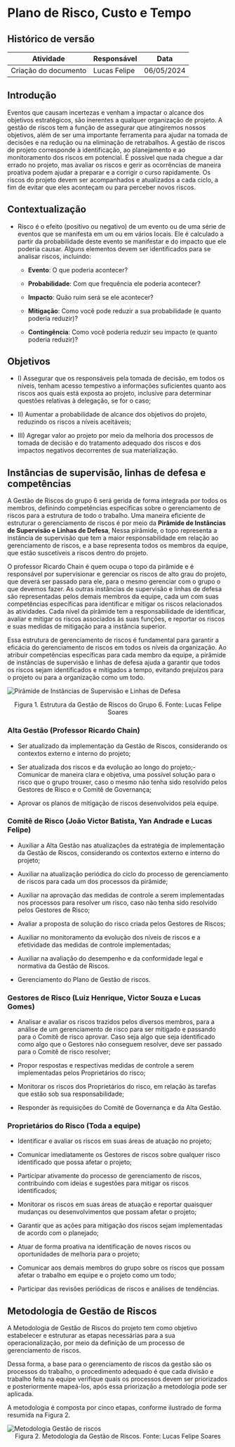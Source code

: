 # Plano de Risco, Custo e Tempo

## Histórico de versão

| Atividade                          | Responsável   | Data       |
|------------------------------------|---------------|------------|
| Criação do documento | Lucas Felipe| 06/05/2024 |


## Introdução

Eventos que causam incertezas e venham a impactar o alcance dos objetivos estratégicos, são inerentes a qualquer
organização de projeto. A gestão de riscos tem a função de assegurar que atingiremos nossos objetivos, além de ser uma
importante ferramenta para ajudar na tomada de decisões e na redução ou na eliminação de retrabalhos.
A gestão de riscos de projeto corresponde à identificação, ao planejamento e ao monitoramento dos riscos em potencial. É
possível que nada chegue a dar errado no projeto, mas avaliar os riscos e gerir as ocorrências de maneira proativa podem
ajudar a preparar e a corrigir o curso rapidamente. Os riscos do projeto devem ser acompanhados e atualizados a cada
ciclo, a fim de evitar que eles aconteçam ou para perceber novos riscos.

## Contextualização

- Risco é o efeito (positivo ou negativo) de um evento ou de uma série de eventos que se manifesta em um ou em vários
  locais. Ele é calculado a partir da probabilidade deste evento se manifestar e do impacto que ele poderia causar.
  Alguns
  elementos devem ser identificados para se analisar riscos, incluindo:
  
  - **Evento**: O que poderia acontecer?

  - **Probabilidade**: Com que frequência ele poderia acontecer?

  - **Impacto**: Quão ruim será se ele acontecer?

  - **Mitigação**: Como você pode reduzir a sua probabilidade (e quanto poderia
   reduzir)?

  - **Contingência**: Como você poderia reduzir seu impacto (e quanto poderia reduzir)?

## Objetivos

- I) Assegurar que os responsáveis pela tomada de decisão, em todos os níveis, tenham acesso tempestivo a informações suficientes quanto aos riscos aos quais está exposta ao projeto, inclusive para determinar questões relativas à
delegação, se for o caso;

- II) Aumentar a probabilidade de alcance dos objetivos do projeto, reduzindo os riscos a níveis aceitáveis;

- III) Agregar valor ao projeto por meio da melhoria dos processos de tomada de decisão e do tratamento adequado dos
riscos e dos impactos negativos decorrentes de sua materialização.

## Instâncias de supervisão, linhas de defesa e competências

A Gestão de Riscos do grupo 6 será gerida de forma integrada por todos os membros, definindo competências específicas
sobre o gerenciamento de riscos para a estrutura de todo o trabalho.
Uma maneira eficiente de estruturar o gerenciamento de riscos é por meio da **Pirâmide de Instâncias de Supervisão e
Linhas de Defesa**, Nessa pirâmide, o topo representa a instância de supervisão que tem a maior responsabilidade em relação ao gerenciamento de riscos, e a base representa todos os membros da equipe, que estão suscetíveis a riscos dentro do projeto.

O professor Ricardo Chain é quem ocupa o topo da pirâmide e é responsável por supervisionar e gerenciar os riscos de alto grau do
projeto, que deverá ser passado para ele, para o mesmo gerenciar com o grupo o que devemos fazer.
As outras instâncias de supervisão e linhas de defesa são representadas pelos demais membros da equipe, cada um com suas
competências específicas para identificar e mitigar os riscos relacionados às atividades. Cada nível da pirâmide tem a
responsabilidade de identificar, avaliar e mitigar os riscos associados às suas funções, e reportar os riscos e suas
medidas de mitigação para a instância superior.

Essa estrutura de gerenciamento de riscos é fundamental para garantir a eficácia do gerenciamento de riscos em todos os
níveis da organização. Ao atribuir competências específicas para cada membro da equipe, a pirâmide de instâncias de
supervisão e linhas de defesa ajuda a garantir que todos os riscos sejam identificados e mitigados a tempo, evitando
prejuízos para o projeto ou para a organização como um todo.

<img src="assets/piramide.png" alt="Pirâmide de Instâncias de Supervisão e
Linhas de Defesa"/>

<div style="text-align: center"> Figura 1. Estrutura da Gestão de Riscos do Grupo 6. Fonte: Lucas Felipe Soares </div>

### Alta Gestão (Professor Ricardo Chain)

- Ser atualizado da implementação da Gestão de Riscos, considerando os contextos externo e interno do projeto;

- Ser atualizada dos riscos e da evolução ao longo do projeto;- Comunicar de maneira clara e objetiva, uma possível solução para o risco que o grupo trouxer, caso o mesmo não tenha sido resolvido pelos Gestores de Risco e o Comitê de Governança;

- Aprovar os planos de mitigação de riscos desenvolvidos pela equipe.



### Comitê de Risco (João Victor Batista, Yan Andrade e Lucas Felipe)

- Auxiliar a Alta Gestão nas atualizações da estratégia de implementação da Gestão de Riscos, considerando os contextos externo e interno do projeto;

- Auxiliar na atualização periódica do ciclo do processo de gerenciamento de riscos para cada um dos processos da pirâmide;

- Auxiliar na aprovação das medidas de controle a serem implementadas nos processos para resolver um risco, caso não tenha sido resolvido pelos Gestores de Risco;

- Avaliar a proposta de solução do risco criada pelos Gestores de Riscos;

- Auxiliar no monitoramento da evolução dos níveis de riscos e a efetividade das medidas de controle implementadas;

- Auxiliar na avaliação do desempenho e da conformidade legal e normativa da Gestão de Riscos.

- Gerenciamento do Plano de Gestão de riscos.

### Gestores de Risco (Luiz Henrique, Victor Souza e Lucas Gomes)

- Analisar e avaliar os riscos trazidos pelos diversos membros, para a análise de um gerenciamento de risco para ser mitigado e passando para o Comitê de risco aprovar. Caso seja algo que seja identificado como algo que o Gestores não conseguem resolver, deve ser passado para o Comitê de risco resolver;

- Propor respostas e respectivas medidas de controle a serem implementadas pelos Proprietários do risco;

- Monitorar os riscos dos Proprietários do risco, em relação às tarefas que estão sob sua responsabilidade;

- Responder às requisições do Comitê de Governança e da Alta Gestão.

### Proprietários do Risco (Toda a equipe)

- Identificar e avaliar os riscos em suas áreas de atuação no projeto;

- Comunicar imediatamente os Gestores de riscos sobre qualquer risco identificado que possa afetar o projeto;

- Participar ativamente do processo de gerenciamento de riscos, contribuindo com ideias e sugestões para mitigar os riscos identificados;

- Monitorar os riscos em suas áreas de atuação e reportar quaisquer mudanças ou desenvolvimentos que possam afetar o projeto;

- Garantir que as ações para mitigação dos riscos sejam implementadas de acordo com o planejado;

- Atuar de forma proativa na identificação de novos riscos ou oportunidades de melhoria para o projeto;

- Comunicar aos demais membros do grupo sobre os riscos que possam afetar o trabalho em equipe e o projeto como um todo;

- Participar das revisões periódicas de riscos e análises de tendências.

## Metodologia de Gestão de Riscos

A Metodologia de Gestão de Riscos do projeto tem como objetivo estabelecer e estruturar as etapas necessárias para a sua
operacionalização, por meio da definição de um
processo de gerenciamento de riscos.

Dessa forma, a base para o gerenciamento de riscos da gestão são os processos do trabalho, o procedimento adequado é que
cada divisão e trabalho feita na equipe verifique quais os processos devem ser priorizados e posteriormente mapeá-los, após essa priorização a metodologia pode ser aplicada.

A metodologia é composta por cinco etapas, conforme ilustrado de forma resumida na Figura 2.


<img src="assets/gestaoRiscos2.png" alt="Metodologia Gestão de riscos"/>

<div style="text-align: center"> Figura 2. Metodologia da Gestão de Riscos. Fonte: Lucas Felipe Soares </div>